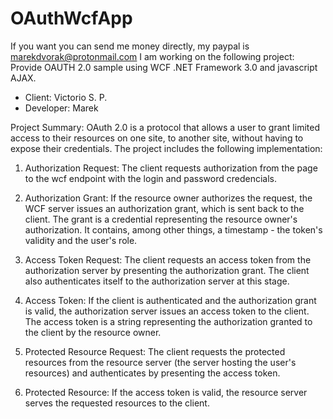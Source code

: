 # OAuthWcfApp
If you want you can send me money directly, my paypal is marekdvorak@protonmail.com
I am working on the following project: Provide OAUTH 2.0 sample using WCF .NET Framework 3.0 and javascript AJAX.

- Client: Victorio S. P. 
- Developer: Marek

Project Summary:
OAuth 2.0 is a protocol that allows a user to grant limited access to their resources on one site, to another site, without having to expose their credentials.
The project includes the following implementation:

1) Authorization Request: The client requests authorization from the page to the wcf endpoint with the login and password credencials.

2) Authorization Grant: If the resource owner authorizes the request, the WCF server issues an authorization grant, which is sent back to the client. The grant is a credential representing the resource owner's authorization. It contains, among other things, a timestamp - the token's validity and the user's role.

3) Access Token Request: The client requests an access token from the authorization server by presenting the authorization grant. The client also authenticates itself to the authorization server at this stage.

4) Access Token: If the client is authenticated and the authorization grant is valid, the authorization server issues an access token to the client. The access token is a string representing the authorization granted to the client by the resource owner.

5) Protected Resource Request: The client requests the protected resources from the resource server (the server hosting the user's resources) and authenticates by presenting the access token.

6) Protected Resource: If the access token is valid, the resource server serves the requested resources to the client.
